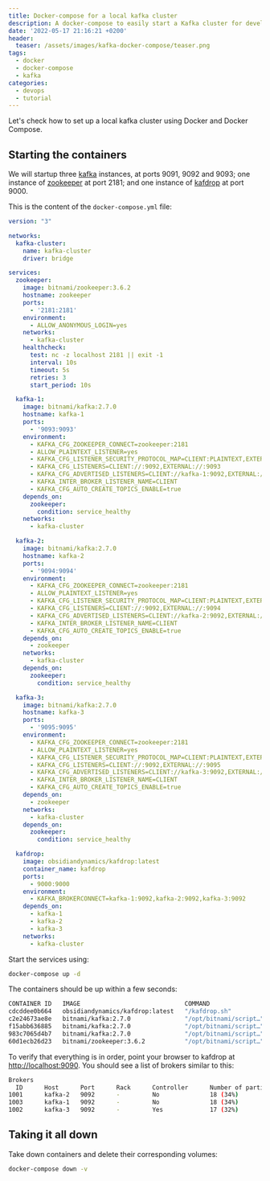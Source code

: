 ```yaml
---
title: Docker-compose for a local kafka cluster
description: A docker-compose to easily start a Kafka cluster for development purposes
date: '2022-05-17 21:16:21 +0200'
header:
  teaser: /assets/images/kafka-docker-compose/teaser.png
tags:
  - docker
  - docker-compose
  - kafka
categories:
  - devops
  - tutorial
---
```


Let's check how to set up a local kafka cluster using Docker and Docker Compose.

## Starting the containers

We will startup three [kafka](https://kafka.apache.org/) instances, at ports 9091, 9092 and 9093; one instance of [zookeeper](https://zookeeper.apache.org/) at port 2181; and one instance of [kafdrop](https://github.com/obsidiandynamics/kafdrop) at port 9000.

This is the content of the ```docker-compose.yml``` file:

```yaml
version: "3"

networks:
  kafka-cluster:
    name: kafka-cluster
    driver: bridge

services:
  zookeeper:
    image: bitnami/zookeeper:3.6.2
    hostname: zookeeper
    ports:
      - '2181:2181'
    environment:
      - ALLOW_ANONYMOUS_LOGIN=yes
    networks:
      - kafka-cluster
    healthcheck:
      test: nc -z localhost 2181 || exit -1
      interval: 10s
      timeout: 5s
      retries: 3
      start_period: 10s

  kafka-1:
    image: bitnami/kafka:2.7.0
    hostname: kafka-1
    ports:
      - '9093:9093'
    environment:
      - KAFKA_CFG_ZOOKEEPER_CONNECT=zookeeper:2181
      - ALLOW_PLAINTEXT_LISTENER=yes
      - KAFKA_CFG_LISTENER_SECURITY_PROTOCOL_MAP=CLIENT:PLAINTEXT,EXTERNAL:PLAINTEXT
      - KAFKA_CFG_LISTENERS=CLIENT://:9092,EXTERNAL://:9093
      - KAFKA_CFG_ADVERTISED_LISTENERS=CLIENT://kafka-1:9092,EXTERNAL://localhost:9093
      - KAFKA_INTER_BROKER_LISTENER_NAME=CLIENT
      - KAFKA_CFG_AUTO_CREATE_TOPICS_ENABLE=true
    depends_on:
      zookeeper:
        condition: service_healthy
    networks:
      - kafka-cluster

  kafka-2:
    image: bitnami/kafka:2.7.0
    hostname: kafka-2
    ports:
      - '9094:9094'
    environment:
      - KAFKA_CFG_ZOOKEEPER_CONNECT=zookeeper:2181
      - ALLOW_PLAINTEXT_LISTENER=yes
      - KAFKA_CFG_LISTENER_SECURITY_PROTOCOL_MAP=CLIENT:PLAINTEXT,EXTERNAL:PLAINTEXT
      - KAFKA_CFG_LISTENERS=CLIENT://:9092,EXTERNAL://:9094
      - KAFKA_CFG_ADVERTISED_LISTENERS=CLIENT://kafka-2:9092,EXTERNAL://localhost:9094
      - KAFKA_INTER_BROKER_LISTENER_NAME=CLIENT
      - KAFKA_CFG_AUTO_CREATE_TOPICS_ENABLE=true
    depends_on:
      - zookeeper
    networks:
      - kafka-cluster
    depends_on:
      zookeeper:
        condition: service_healthy

  kafka-3:
    image: bitnami/kafka:2.7.0
    hostname: kafka-3
    ports:
      - '9095:9095'
    environment:
      - KAFKA_CFG_ZOOKEEPER_CONNECT=zookeeper:2181
      - ALLOW_PLAINTEXT_LISTENER=yes
      - KAFKA_CFG_LISTENER_SECURITY_PROTOCOL_MAP=CLIENT:PLAINTEXT,EXTERNAL:PLAINTEXT
      - KAFKA_CFG_LISTENERS=CLIENT://:9092,EXTERNAL://:9095
      - KAFKA_CFG_ADVERTISED_LISTENERS=CLIENT://kafka-3:9092,EXTERNAL://localhost:9095
      - KAFKA_INTER_BROKER_LISTENER_NAME=CLIENT
      - KAFKA_CFG_AUTO_CREATE_TOPICS_ENABLE=true
    depends_on:
      - zookeeper
    networks:
      - kafka-cluster
    depends_on:
      zookeeper:
        condition: service_healthy

  kafdrop:
    image: obsidiandynamics/kafdrop:latest
    container_name: kafdrop
    ports:
      - 9000:9000
    environment:
      - KAFKA_BROKERCONNECT=kafka-1:9092,kafka-2:9092,kafka-3:9092
    depends_on:
      - kafka-1
      - kafka-2
      - kafka-3
    networks:
      - kafka-cluster

```

Start the services using:

```bash
docker-compose up -d
```

The containers should be up within a few seconds:

```bash
CONTAINER ID   IMAGE                             COMMAND                  CREATED       STATUS                    PORTS                                                  NAMES
cdcddee0b664   obsidiandynamics/kafdrop:latest   "/kafdrop.sh"            8 weeks ago   Up 6 seconds              0.0.0.0:9000->9000/tcp                                 kafdrop
c2e24673ae8e   bitnami/kafka:2.7.0               "/opt/bitnami/script…"   8 weeks ago   Up 7 seconds              9092/tcp, 0.0.0.0:9095->9095/tcp                       kafka-kafka-3-1
f15abb636885   bitnami/kafka:2.7.0               "/opt/bitnami/script…"   8 weeks ago   Up 7 seconds              9092/tcp, 0.0.0.0:9094->9094/tcp                       kafka-kafka-2-1
983c7065d4b7   bitnami/kafka:2.7.0               "/opt/bitnami/script…"   8 weeks ago   Up 7 seconds              9092/tcp, 0.0.0.0:9093->9093/tcp                       kafka-kafka-1-1
60d1ecb26d23   bitnami/zookeeper:3.6.2           "/opt/bitnami/script…"   8 weeks ago   Up 21 seconds (healthy)   2888/tcp, 3888/tcp, 0.0.0.0:2181->2181/tcp, 8080/tcp   kafka-zookeeper-1
```

To verify that everything is in order, point your browser to kafdrop at [http://localhost:9090](http://localhost:9090). You should see a list of brokers similar to this:

```bash
Brokers
  ID      Host      Port      Rack      Controller      Number of partitions (% of total)
1001      kafka-2   9092      -         No              18 (34%)
1003      kafka-1   9092      -         No              18 (34%)
1002      kafka-3   9092      -         Yes             17 (32%) 
```

## Taking it all down

Take down containers and delete their corresponding volumes:

```bash
docker-compose down -v
```
